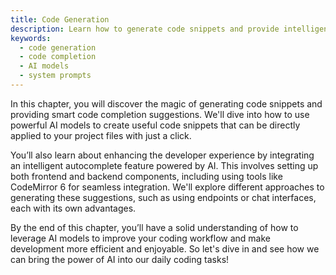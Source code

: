 ```yaml
---
title: Code Generation
description: Learn how to generate code snippets and provide intelligent code completion suggestions using AI models in this chapter.
keywords:
  - code generation
  - code completion
  - AI models
  - system prompts
---
```


In this chapter, you will discover the magic of generating code snippets and providing smart code completion suggestions. We'll dive into how to use powerful AI models to create useful code snippets that can be directly applied to your project files with just a click.

You’ll also learn about enhancing the developer experience by integrating an intelligent autocomplete feature powered by AI. This involves setting up both frontend and backend components, including using tools like CodeMirror 6 for seamless integration. We'll explore different approaches to generating these suggestions, such as using endpoints or chat interfaces, each with its own advantages.

By the end of this chapter, you’ll have a solid understanding of how to leverage AI models to improve your coding workflow and make development more efficient and enjoyable. So let's dive in and see how we can bring the power of AI into our daily coding tasks!
